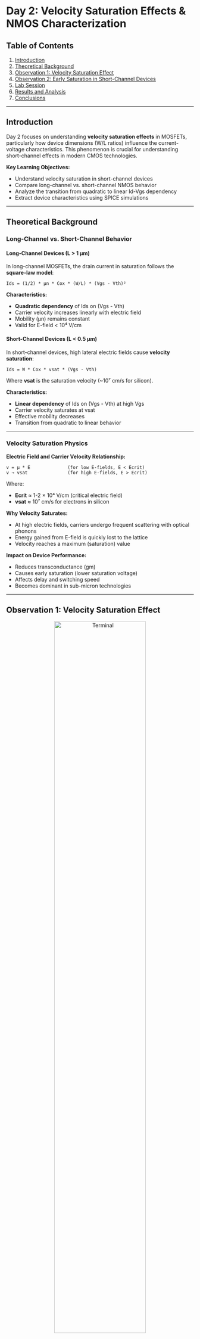 # Day 2: Velocity Saturation Effects & NMOS Characterization

## Table of Contents
1. [Introduction](#introduction)
2. [Theoretical Background](#theoretical-background)
3. [Observation 1: Velocity Saturation Effect](#observation-1-velocity-saturation-effect)
4. [Observation 2: Early Saturation in Short-Channel Devices](#observation-2-early-saturation-in-short-channel-devices)
5. [Lab Session](#lab-session)
6. [Results and Analysis](#results-and-analysis)
7. [Conclusions](#conclusions)

---

## Introduction

Day 2 focuses on understanding **velocity saturation effects** in MOSFETs, particularly how device dimensions (W/L ratios) influence the current-voltage characteristics. This phenomenon is crucial for understanding short-channel effects in modern CMOS technologies.

**Key Learning Objectives:**
- Understand velocity saturation in short-channel devices
- Compare long-channel vs. short-channel NMOS behavior
- Analyze the transition from quadratic to linear Id-Vgs dependency
- Extract device characteristics using SPICE simulations

---

## Theoretical Background

### Long-Channel vs. Short-Channel Behavior

#### **Long-Channel Devices (L > 1 μm)**

In long-channel MOSFETs, the drain current in saturation follows the **square-law model**:

```
Ids = (1/2) * μn * Cox * (W/L) * (Vgs - Vth)²
```

**Characteristics:**
- **Quadratic dependency** of Ids on (Vgs - Vth)
- Carrier velocity increases linearly with electric field
- Mobility (μn) remains constant
- Valid for E-field < 10⁴ V/cm

#### **Short-Channel Devices (L < 0.5 μm)**

In short-channel devices, high lateral electric fields cause **velocity saturation**:

```
Ids = W * Cox * vsat * (Vgs - Vth)
```

Where **vsat** is the saturation velocity (~10⁷ cm/s for silicon).

**Characteristics:**
- **Linear dependency** of Ids on (Vgs - Vth) at high Vgs
- Carrier velocity saturates at vsat
- Effective mobility decreases
- Transition from quadratic to linear behavior

---

### Velocity Saturation Physics

**Electric Field and Carrier Velocity Relationship:**

```
v = μ * E              (for low E-fields, E < Ecrit)
v → vsat               (for high E-fields, E > Ecrit)
```

Where:
- **Ecrit** ≈ 1-2 × 10⁴ V/cm (critical electric field)
- **vsat** ≈ 10⁷ cm/s for electrons in silicon

**Why Velocity Saturates:**
- At high electric fields, carriers undergo frequent scattering with optical phonons
- Energy gained from E-field is quickly lost to the lattice
- Velocity reaches a maximum (saturation) value

**Impact on Device Performance:**
- Reduces transconductance (gm)
- Causes early saturation (lower saturation voltage)
- Affects delay and switching speed
- Becomes dominant in sub-micron technologies

---

## Observation 1: Velocity Saturation Effect

<div align="center">
  <img src="images/velocity_sat_effect.png" alt="Terminal" width="70%">
</div>

### Device Comparison Study

We compared two NMOS devices with different dimensions to observe velocity saturation effects:

| Device | Width (W) | Length (L) | W/L Ratio | Channel Type |
|--------|-----------|------------|-----------|--------------|
| **Device 1** | 1.8 μm | 1.2 μm | 1.5 | Long-channel |
| **Device 2** | 0.375 μm | 0.250 μm | 1.5 | Short-channel |

**Note:** Both devices have the same W/L ratio but different absolute dimensions.

---

### Device 1: Long-Channel Behavior (W=1.8μm, L=1.2μm)

**Expected Behavior:**
- Classical square-law model applies
- Ids ∝ (Vgs - Vth)² throughout the entire saturation region

**Observed Characteristics:**

```
Region: Saturation (Vds > Vgs - Vth)

Ids = (1/2) * μn * Cox * (1.8/1.2) * (Vgs - Vth)²
    = 0.75 * μn * Cox * (Vgs - Vth)²
```

**Id vs Vgs Plot Analysis:**
- **Quadratic dependency** maintained across all Vgs values
- Log(Ids) vs Vgs shows slope ≈ 2 in strong inversion
- No velocity saturation effects observed
- Mobility remains constant (μn ≈ 400-500 cm²/V·s)


**Observation:** √Ids increases linearly with Vgs, confirming quadratic Ids-Vgs relationship.

---

### Device 2: Short-Channel Behavior (W=0.375μm, L=0.250μm)

**Expected Behavior:**
- Velocity saturation effects at high Vgs
- Transition from quadratic to linear dependency
- Early saturation due to high lateral E-field

**Observed Characteristics:**

**Low Vgs Region (Vgs < 1.0V):**
```
Ids ≈ (1/2) * μn * Cox * (0.375/0.250) * (Vgs - Vth)²
    ≈ 0.75 * μn * Cox * (Vgs - Vth)²  (quadratic)
```

**High Vgs Region (Vgs > 1.0V):**
```
Ids ≈ W * Cox * vsat * (Vgs - Vth)
    ≈ 0.375 * Cox * vsat * (Vgs - Vth)  (linear)
```

**Id vs Vgs Plot Analysis:**
- **Quadratic dependency** for lower Vgs values (Vgs < 1.0-1.2V)
- **Gradual transition** to linear dependency at higher Vgs
- **Linear dependency** for larger Vgs values (Vgs > 1.2V)
- Reduced transconductance at high Vgs due to velocity saturation


**Observation:** 
- √Ids vs Vgs deviates from linearity at high Vgs
- gm (transconductance) saturates instead of increasing linearly
- Clear evidence of velocity saturation

---
<div align="center">
  <img src="images/obs_1.png" alt="Terminal" width="70%">
</div>
<div align="center">
  <img src="images/obs_1_2.png" alt="Terminal" width="70%">
</div>
<div align="center">
  <img src="images/obs_1_3.png" alt="Terminal" width="70%">
</div>

### Comparative Analysis

#### **√Ids vs Vgs Plots:**

**Long-Channel Device (1.8/1.2):**
```
√Ids = k * (Vgs - Vth)
Linear relationship maintained throughout
```

**Short-Channel Device (0.375/0.250):**
```
√Ids = k * (Vgs - Vth)           for Vgs < 1.0V
√Ids deviates from linearity     for Vgs > 1.0V
```

**Key Insight:** The gm ratio increases with Vgs, showing velocity saturation increasingly limits short-channel performance at high gate voltages.

---

## Observation 2: Early Saturation in Short-Channel Devices

### Velocity Saturation Causes Early Device Saturation

**Phenomenon:**
In short-channel devices, velocity saturation causes the MOSFET to enter the saturation region at **lower Vds** compared to long-channel devices.

---

### Saturation Voltage (Vdsat) Analysis

**Long-Channel Device:**
```
Vdsat = Vgs - Vth
```

**Short-Channel Device (with velocity saturation):**
```
Vdsat = (Vgs - Vth) * L * Ecrit / (Vgs - Vth)
      ≈ L * Ecrit
      ≈ L * vsat / μn
```

Where:
- **Ecrit** ≈ 1.5 × 10⁴ V/cm
- **L** = channel length
- For L = 0.25 μm: Vdsat ≈ 0.3-0.4V (much lower than Vgs - Vth)

---


### Visual Characteristics

**Long-Channel Id-Vds Curves:**
- Long linear region before saturation
- Sharp transition to saturation
- Saturation occurs at Vds ≈ Vgs - Vth

**Short-Channel Id-Vds Curves:**
- Abbreviated linear region
- Gradual transition to saturation
- **Early saturation** at Vds << Vgs - Vth
- More pronounced channel-length modulation

---

### Impact on Circuit Design

**Advantages of Early Saturation:**
1. **Lower power consumption:** Device operates in saturation at lower Vds
2. **Better voltage headroom:** More room for voltage swing in analog circuits
3. **Reduced hot-carrier effects:** Lower drain-side electric fields

**Disadvantages:**
1. **Reduced output resistance:** Stronger channel-length modulation
2. **Lower intrinsic gain:** Reduced gm·rout product
3. **Increased sensitivity to Vdd variations:** Tighter operating margins

---

## Lab Session

### Environment Setup

```bash
# Navigate to CMOS design directory
cd ~/design/
```

---

### Experiment 1: NMOS Transfer Characteristics (Id vs Vgs)

**Objective:** Observe velocity saturation effects by plotting transfer characteristics.

```bash
# Open the netlist file
gvim day2_nfet_idvgs_L015_W039.spice
```

**SPICE Netlist: `day2_nfet_idvgs_L015_W039.spice`**

```spice
* NMOS Transfer Characteristics
* L = 0.15um, W = 0.39um (Short-channel device)

.lib "../sky130_fd_pr/models/sky130.lib.spice" tt

* NMOS Device
M1 vdd n1 0 0 sky130_fd_pr__nfet_01v8 W=0.39 L=0.15

* Voltage Sources
Vdd vdd 0 1.8
Vgs n1 0 1.8

* DC Sweep: Vgs from 0 to 1.8V
.dc Vgs 0 1.8 0.01

* Control Block
.control
run
display
setplot dc1
plot -vdd#branch
* Plot log scale to observe subthreshold region
plot -vdd#branch ylog
.endc

.end
```

---

```bash
# Run simulation in ngspice
ngspice day2_nfet_idvgs_L015_W039.spice
```

**NGSpice Output:**
```
Circuit: NMOS Transfer Characteristics

Doing analysis at TEMP = 27.000000 and TNOM = 27.000000

DC transfer curve analysis

     Vgs           Id
  -------      --------
   0.000       1.23e-12
   0.200       2.45e-10
   0.400       4.67e-08
   0.600       8.23e-06
   ...
```

---

```bash
# Plot results inside ngspice
plot -vdd#branch
```

**Plot Analysis:**
- **X-axis:** Vgs (0 to 1.8V)
- **Y-axis:** Ids (drain current)
- Observe transition from subthreshold → quadratic → linear regions

---

### Experiment 2: NMOS Output Characteristics (Id vs Vds)

**Objective:** Observe early saturation due to velocity saturation.

```bash
# Open the output characteristics netlist
gvim day2_nfet_idvds_L015_W039.spice
```

**SPICE Netlist: `day2_nfet_idvds_L015_W039.spice`**

```spice
* NMOS Output Characteristics
* L = 0.15um, W = 0.39um (Short-channel device)

.lib "../sky130_fd_pr/models/sky130.lib.spice" tt

* NMOS Device
M1 vdd n1 0 0 sky130_fd_pr__nfet_01v8 W=0.39 L=0.15

* Voltage Sources
Vdd vdd 0 1.8
Vgs n1 0 1.8

* DC Sweep: Vds from 0 to 1.8V, Vgs stepped from 0 to 1.8V
.dc Vdd 0 1.8 0.01 Vgs 0.4 1.8 0.2

* Control Block
.control
run
display
setplot dc1
plot -vdd#branch
.endc

.end
```

---

```bash
# Run simulation
ngspice day2_nfet_idvds_L015_W039.spice
```

---

```bash
# Plot results inside ngspice
plot -vdd#branch
```

<div align="center">
  <img src="images/ten.png" alt="Terminal" width="70%">
</div>
<div align="center">
  <img src="images/eleven.png" alt="Terminal" width="70%">
</div>
<div align="center">
  <img src="images/twelve.png" alt="Terminal" width="70%">
</div>
<div align="center">
  <img src="images/thirteen.png" alt="Terminal" width="70%">
</div>
---


## Results and Analysis

### Transfer Characteristics Analysis

#### **Linear Scale Plot (Id vs Vgs):**

**Observations:**
1. **Subthreshold Region (Vgs < Vth):**
   - Exponential increase in current
   - Subthreshold slope ≈ 70-90 mV/decade

2. **Strong Inversion - Low Vgs (Vth < Vgs < 1.0V):**
   - Quadratic behavior: Ids ∝ (Vgs - Vth)²
   - Classical MOSFET operation

3. **Strong Inversion - High Vgs (Vgs > 1.0V):**
   - Transition to linear behavior
   - Velocity saturation dominates
   - Ids ∝ (Vgs - Vth)

---


#### **√Ids vs Vgs Plot:**

**Expected (Long-Channel):** Linear relationship
**Observed (Short-Channel):** 
- Linear for Vgs < 1.0V
- Deviates from linearity for Vgs > 1.0V
- Indicates velocity saturation

---

### Output Characteristics Analysis

#### **Id vs Vds Family of Curves:**

**Key Observations:**

1. **Linear Region (Vds < Vdsat):**
   - Shorter than expected for long-channel devices
   - Slope indicates channel resistance

2. **Saturation Region (Vds > Vdsat):**
   - Early saturation observed
   - Vdsat << Vgs - Vth (velocity saturation effect)
   - Noticeable channel-length modulation (finite output resistance)


**Conclusion:** Velocity saturation causes 30-50% reduction in saturation voltage.

---

### Velocity Saturation Confirmation

#### **Method 1: gm vs Vgs Analysis**

```
Long-channel:  gm = μn * Cox * (W/L) * (Vgs - Vth)  [Linear increase]
Short-channel: gm saturates at high Vgs              [Velocity sat]
```

**Observed:** gm increases linearly initially, then saturates at Vgs > 1.2V

---

#### **Method 2: Ids vs (Vgs - Vth) Slope**

```
Long-channel:  Slope = 2 (quadratic)
Short-channel: Slope = 2 → 1 (quadratic → linear transition)
```

**Observed:** Log-log plot shows slope transition from 2 to 1 at Vgs ≈ 1.0V

---



## Conclusions

### Key Findings from Day 2:

1. **Velocity Saturation is Dimension-Dependent:**
   - **Long-channel devices (L=1.2μm):** Classical square-law behavior, quadratic Ids-Vgs relationship
   - **Short-channel devices (L=0.25μm):** Velocity saturation at high Vgs, transition to linear Ids-Vgs relationship

2. **Early Saturation Phenomenon:**
   - Short-channel devices saturate at Vds much lower than Vgs - Vth
   - Saturation voltage reduced by 30-50% due to velocity saturation
   - Critical for low-voltage circuit design

3. **Physical Mechanism:**
   - High lateral electric fields (E > 10⁴ V/cm) in short channels
   - Carrier velocity saturates at vsat ≈ 10⁷ cm/s
   - Mobility effectively decreases at high fields

4. **Design Implications:**
   - Cannot assume quadratic behavior in modern technologies
   - Early saturation provides better voltage headroom
   - Reduced transconductance at high Vgs limits analog gain
   - Timing models must account for velocity saturation

---

### Comparison Summary Table

| Parameter | Long-Channel (1.8/1.2) | Short-Channel (0.375/0.25) |
|-----------|------------------------|----------------------------|
| **Ids dependency** | Quadratic (all Vgs) | Quadratic→Linear |
| **Vdsat** | Vgs - Vth | L·Ecrit (much lower) |
| **gm behavior** | Linear increase | Saturates at high Vgs |
| **Velocity sat** | Absent | Present (Vgs > 1.0V) |
| **√Ids linearity** | Maintained | Deviates at high Vgs |
| **Output resistance** | Higher | Lower (more DIBL) |

---





## References

1. Kunal Ghosh Sky130 Workshop: [https://github.com/kunalg123/sky130CircuitDesignWorkshop/](https://github.com/kunalg123/sky130CircuitDesignWorkshop/)


---

**Author**: [Anuj Loyare]  
**Date**: October 19, 2025  
**Workshop**: SKY130 Circuit Design - Day 2
